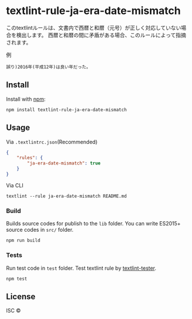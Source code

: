 # textlint-rule-ja-era-date-mismatch

このtextlintルールは、文書内で西暦と和暦（元号）が正しく対応していない場合を検出します。
西暦と和暦の間に矛盾がある場合、このルールによって指摘されます。

例
```
誤り)2016年(平成12年)は良い年だった。
```


## Install

Install with [npm](https://www.npmjs.com/):

    npm install textlint-rule-ja-era-date-mismatch

## Usage

Via `.textlintrc.json`(Recommended)

```json
{
    "rules": {
        "ja-era-date-mismatch": true
    }
}
```

Via CLI

```
textlint --rule ja-era-date-mismatch README.md
```

### Build

Builds source codes for publish to the `lib` folder.
You can write ES2015+ source codes in `src/` folder.

    npm run build

### Tests

Run test code in `test` folder.
Test textlint rule by [textlint-tester](https://github.com/textlint/textlint-tester).

    npm test

## License

ISC © 
